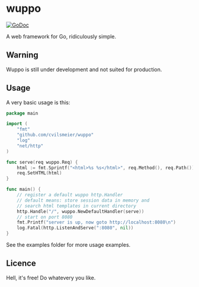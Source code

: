 

# wuppo

[![GoDoc](https://godoc.org/github.com/cvilsmeier/wuppo?status.svg)](https://godoc.org/github.com/cvilsmeier/wuppo)

A web framework for Go, ridiculously simple.


## Warning

Wuppo is still under development and not suited for production.


## Usage

A very basic usage is this:


```go
package main

import (
	"fmt"
	"github.com/cvilsmeier/wuppo"
	"log"
	"net/http"
)

func serve(req wuppo.Req) {
	html := fmt.Sprintf("<html>%s %s</html>", req.Method(), req.Path())
	req.SetHTML(html)
}

func main() {
	// register a default wuppo http.Handler
	// default means: store session data in memory and
	// search html templates in current directory
	http.Handle("/", wuppo.NewDefaultHandler(serve))
	// start on port 8080
	fmt.Printf("server is up, now goto http://localhost:8080\n")
	log.Fatal(http.ListenAndServe(":8080", nil))
}
```

See the examples folder for more usage examples.

## Licence

Hell, it's free! Do whatevery you like.

